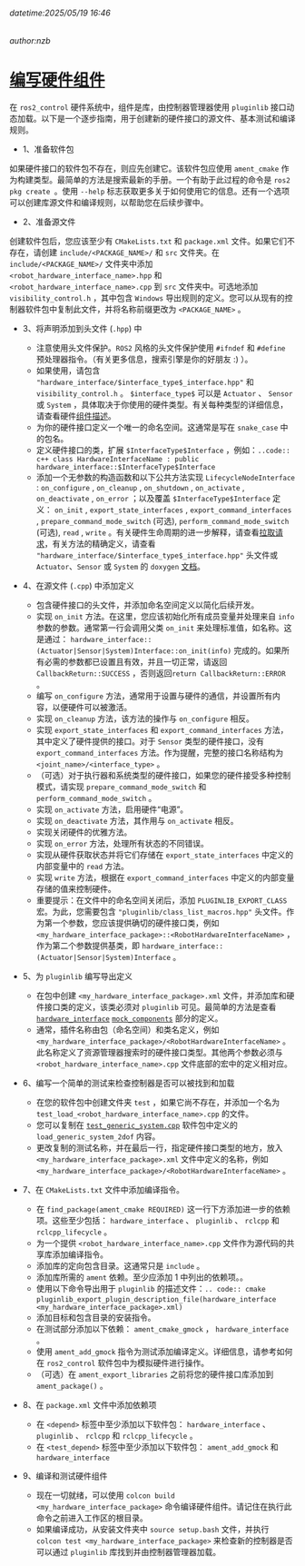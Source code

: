 ###### datetime:2025/05/19 16:46

###### author:nzb

# [编写硬件组件](https://control.ros.org/humble/doc/ros2_control/hardware_interface/doc/writing_new_hardware_component.html)

在 `ros2_control` 硬件系统中，组件是库，由控制器管理器使用 `pluginlib` 接口动态加载。以下是一个逐步指南，用于创建新的硬件接口的源文件、基本测试和编译规则。

- 1、准备软件包

如果硬件接口的软件包不存在，则应先创建它。该软件包应使用 `ament_cmake` 作为构建类型。最简单的方法是搜索最新的手册。一个有助于此过程的命令是 `ros2 pkg create `。使用 `--help` 标志获取更多关于如何使用它的信息。还有一个选项可以创建库源文件和编译规则，以帮助您在后续步骤中。

- 2、准备源文件

创建软件包后，您应该至少有 `CMakeLists.txt` 和 `package.xml` 文件。如果它们不存在，请创建 `include/<PACKAGE_NAME>/` 和 `src` 文件夹。在 `include/<PACKAGE_NAME>/` 文件夹中添加 `<robot_hardware_interface_name>.hpp` 和 `<robot_hardware_interface_name>.cpp` 到 `src` 文件夹中。可选地添加 `visibility_control.h` ，其中包含 `Windows` 导出规则的定义。您可以从现有的控制器软件包中复制此文件，并将名称前缀更改为 `<PACKAGE_NAME>` 。

- 3、将声明添加到头文件 (`.hpp`) 中

  - 注意使用头文件保护。`ROS2` 风格的头文件保护使用 `#ifndef` 和 `#define` 预处理器指令。（有关更多信息，搜索引擎是你的好朋友 :) ）。
  - 如果使用，请包含 `"hardware_interface/$interface_type$_interface.hpp"` 和 `visibility_control.h` 。 `$interface_type$` 可以是 `Actuator` 、 `Sensor` 或 `System` ，具体取决于你使用的硬件类型。有关每种类型的详细信息，请查看硬件[组件描述](https://control.ros.org/humble/doc/getting_started/getting_started.html#overview-hardware-components)。
  - 为你的硬件接口定义一个唯一的命名空间。这通常是写在 `snake_case` 中的包名。
  - 定义硬件接口的类，扩展 `$InterfaceType$Interface` ，例如：`..code:: c++ class HardwareInterfaceName : public hardware_interface::$InterfaceType$Interface`
  - 添加一个无参数的构造函数和以下公共方法实现 `LifecycleNodeInterface` : `on_configure` , `on_cleanup` , `on_shutdown` , `on_activate` , `on_deactivate` , `on_error` ；以及覆盖 `$InterfaceType$Interface` 定义： `on_init` , `export_state_interfaces` , `export_command_interfaces` , `prepare_command_mode_switch` (可选), `perform_command_mode_switch` (可选), `read` , `write` 。有关硬件生命周期的进一步解释，请查看[拉取请求](https://github.com/ros-controls/ros2_control/pull/559/files#diff-2bd171d85b028c1b15b03b27d4e6dcbb87e52f705042bf111840e7a28ab268fc)，有关方法的精确定义，请查看 `"hardware_interface/$interface_type$_interface.hpp"` 头文件或 `Actuator`、`Sensor` 或 `System` 的 `doxygen` [文档](https://control.ros.org/humble/doc/api/namespacehardware__interface.html)。

- 4、在源文件 (`.cpp`) 中添加定义
  
  - 包含硬件接口的头文件，并添加命名空间定义以简化后续开发。
  - 实现 `on_init` 方法。在这里，您应该初始化所有成员变量并处理来自 `info` 参数的参数。通常第一行会调用父类 `on_init` 来处理标准值，如名称。这是通过： `hardware_interface::(Actuator|Sensor|System)Interface::on_init(info)` 完成的。如果所有必需的参数都已设置且有效，并且一切正常，请返回 `CallbackReturn::SUCCESS` ，否则返回`return CallbackReturn::ERROR` 。
  - 编写 `on_configure` 方法，通常用于设置与硬件的通信，并设置所有内容，以便硬件可以被激活。
  - 实现 `on_cleanup` 方法，该方法的操作与 `on_configure` 相反。
  - 实现 `export_state_interfaces` 和 `export_command_interfaces` 方法，其中定义了硬件提供的接口。对于 `Sensor` 类型的硬件接口，没有 `export_command_interfaces` 方法。作为提醒，完整的接口名称结构为 `<joint_name>/<interface_type>` 。
  - （可选）对于执行器和系统类型的硬件接口，如果您的硬件接受多种控制模式，请实现 `prepare_command_mode_switch` 和 `perform_command_mode_switch` 。
  - 实现 `on_activate` 方法，启用硬件“电源”。
  - 实现 `on_deactivate` 方法，其作用与 `on_activate` 相反。
  - 实现关闭硬件的优雅方法。
  - 实现 `on_error` 方法，处理所有状态的不同错误。
  - 实现从硬件获取状态并将它们存储在 `export_state_interfaces` 中定义的内部变量中的 `read` 方法。
  - 实现 `write` 方法，根据在 `export_command_interfaces` 中定义的内部变量存储的值来控制硬件。
  - 重要提示：在文件中的命名空间关闭后，添加 `PLUGINLIB_EXPORT_CLASS` 宏。为此，您需要包含 `"pluginlib/class_list_macros.hpp"` 头文件。作为第一个参数，您应该提供确切的硬件接口类，例如 `<my_hardware_interface_package>::<RobotHardwareInterfaceName>` ，作为第二个参数提供基类，即 `hardware_interface::(Actuator|Sensor|System)Interface` 。
- 5、为 `pluginlib` 编写导出定义

  - 在包中创建 `<my_hardware_interface_package>.xml` 文件，并添加库和硬件接口类的定义，该类必须对 `pluginlib` 可见。最简单的方法是查看 [`hardware_interface`](https://control.ros.org/humble/doc/ros2_control/hardware_interface/doc/mock_components_userdoc.html#mock-components-userdoc) [`mock_components`](https://control.ros.org/humble/doc/ros2_control/hardware_interface/doc/mock_components_userdoc.html#mock-components-userdoc) 部分的定义。
  - 通常，插件名称由包（命名空间）和类名定义，例如 `<my_hardware_interface_package>/<RobotHardwareInterfaceName>` 。此名称定义了资源管理器搜索时的硬件接口类型。其他两个参数必须与 `<robot_hardware_interface_name>.cpp` 文件底部的宏中的定义相对应。

- 6、编写一个简单的测试来检查控制器是否可以被找到和加载

  - 在您的软件包中创建文件夹 `test` ，如果它尚不存在，并添加一个名为 `test_load_<robot_hardware_interface_name>.cpp` 的文件。
  - 您可以复制在 [`test_generic_system.cpp`](https://github.com/ros-controls/ros2_control/blob/humble/hardware_interface/test/mock_components/test_generic_system.cpp#L402-L407) 软件包中定义的 `load_generic_system_2dof` 内容。
  - 更改复制的测试名称，并在最后一行，指定硬件接口类型的地方，放入 `<my_hardware_interface_package>.xml` 文件中定义的名称，例如 `<my_hardware_interface_package>/<RobotHardwareInterfaceName>` 。

- 7、在 `CMakeLists.txt` 文件中添加编译指令。

  - 在 `find_package(ament_cmake REQUIRED)` 这一行下方添加进一步的依赖项。这些至少包括： `hardware_interface` 、 `pluginlib` 、 `rclcpp` 和 `rclcpp_lifecycle` 。
  - 为一个提供 `<robot_hardware_interface_name>.cpp` 文件作为源代码的共享库添加编译指令。
  - 添加库的定向包含目录。这通常只是 `include` 。
  - 添加库所需的 `ament` 依赖。至少应添加 1 中列出的依赖项。。
  - 使用以下命令导出用于 `pluginlib` 的描述文件：`.. code:: cmake`    
    `pluginlib_export_plugin_description_file(hardware_interface <my_hardware_interface_package>.xml)`
  - 添加目标和包含目录的安装指令。
  - 在测试部分添加以下依赖： `ament_cmake_gmock` ， `hardware_interface` 。
  - 使用 `ament_add_gmock` 指令为测试添加编译定义。详细信息，请参考如何在 `ros2_control` 软件包中为模拟硬件进行操作。
  - （可选）在 `ament_export_libraries` 之前将您的硬件接口库添加到 `ament_package()` 。

- 8、在 `package.xml` 文件中添加依赖项

  - 在 `<depend>` 标签中至少添加以下软件包： `hardware_interface` 、 `pluginlib` 、 `rclcpp` 和 `rclcpp_lifecycle` 。
  - 在 `<test_depend>` 标签中至少添加以下软件包： `ament_add_gmock` 和 `hardware_interface` 

- 9、编译和测试硬件组件

  - 现在一切就绪，可以使用 `colcon build <my_hardware_interface_package>` 命令编译硬件组件。请记住在执行此命令之前进入工作区的根目录。
  - 如果编译成功，从安装文件夹中 `source setup.bash` 文件，并执行 `colcon test <my_hardware_interface_package>` 来检查新的控制器是否可以通过 `pluginlib` 库找到并由控制器管理器加载。